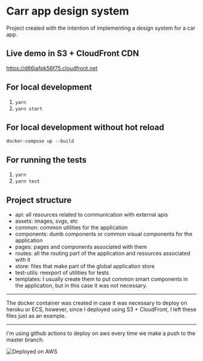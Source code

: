 # Carr app design system

Project created with the intention of implementing a design system for a car app.

## Live demo in S3 + CloudFront CDN

https://d66iafpk56f75.cloudfront.net

## For local development

1. `yarn`
2. `yarn start`

## For local development without hot reload

`docker-compose up --build`

## For running the tests

1. `yarn`
2. `yarn test`

## Project structure

- api: all resources related to communication with external apis
- assets: images, svgs, etc
- common: common utilities for the application
- components: dumb components or common visual components for the application
- pages: pages and components associated with them
- routes: all the routing part of the application and resources associated with it
- store: files that make part of the global application store
- test-utils: reexport of utilities for tests
- templates: I usually create them to put common smart components in the application,
  but in this case it was not necessary.

<hr/>

The docker container was created in case it was necessary to deploy on heroku or
ECS, however, since I deployed using S3 + CloudFront, I left these files just as
an example.

<hr/>

I'm using github actions to deploy on aws every time we make a push to the master
branch.

![Deployed on AWS](./assets/solution-architecture.excalidrawpng)